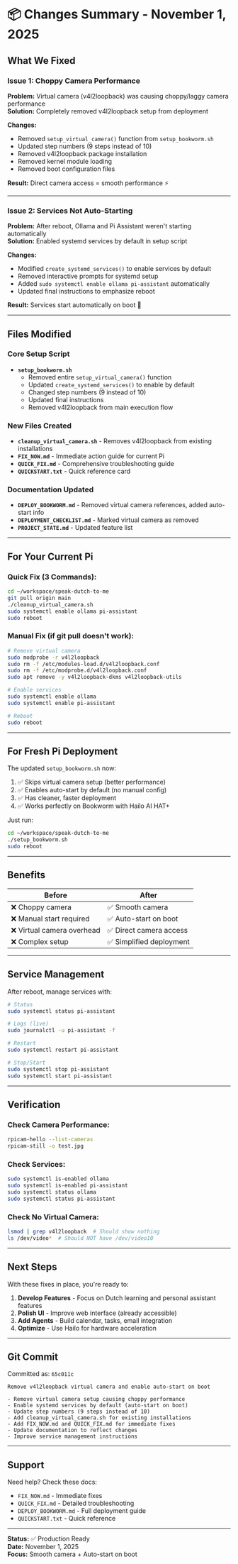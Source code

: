 # 📦 Changes Summary - November 1, 2025

## What We Fixed

### Issue 1: Choppy Camera Performance
**Problem:** Virtual camera (v4l2loopback) was causing choppy/laggy camera performance  
**Solution:** Completely removed v4l2loopback setup from deployment

**Changes:**
- Removed `setup_virtual_camera()` function from `setup_bookworm.sh`
- Updated step numbers (9 steps instead of 10)
- Removed v4l2loopback package installation
- Removed kernel module loading
- Removed boot configuration files

**Result:** Direct camera access = smooth performance ⚡

---

### Issue 2: Services Not Auto-Starting
**Problem:** After reboot, Ollama and Pi Assistant weren't starting automatically  
**Solution:** Enabled systemd services by default in setup script

**Changes:**
- Modified `create_systemd_services()` to enable services by default
- Removed interactive prompts for systemd setup
- Added `sudo systemctl enable ollama pi-assistant` automatically
- Updated final instructions to emphasize reboot

**Result:** Services start automatically on boot 🔄

---

## Files Modified

### Core Setup Script
- **`setup_bookworm.sh`**
  - Removed entire `setup_virtual_camera()` function
  - Updated `create_systemd_services()` to enable by default
  - Changed step numbers (9 instead of 10)
  - Updated final instructions
  - Removed v4l2loopback from main execution flow

### New Files Created
- **`cleanup_virtual_camera.sh`** - Removes v4l2loopback from existing installations
- **`FIX_NOW.md`** - Immediate action guide for current Pi
- **`QUICK_FIX.md`** - Comprehensive troubleshooting guide
- **`QUICKSTART.txt`** - Quick reference card

### Documentation Updated
- **`DEPLOY_BOOKWORM.md`** - Removed virtual camera references, added auto-start info
- **`DEPLOYMENT_CHECKLIST.md`** - Marked virtual camera as removed
- **`PROJECT_STATE.md`** - Updated feature list

---

## For Your Current Pi

### Quick Fix (3 Commands):
```bash
cd ~/workspace/speak-dutch-to-me
git pull origin main
./cleanup_virtual_camera.sh
sudo systemctl enable ollama pi-assistant
sudo reboot
```

### Manual Fix (if git pull doesn't work):
```bash
# Remove virtual camera
sudo modprobe -r v4l2loopback
sudo rm -f /etc/modules-load.d/v4l2loopback.conf
sudo rm -f /etc/modprobe.d/v4l2loopback.conf
sudo apt remove -y v4l2loopback-dkms v4l2loopback-utils

# Enable services
sudo systemctl enable ollama
sudo systemctl enable pi-assistant

# Reboot
sudo reboot
```

---

## For Fresh Pi Deployment

The updated `setup_bookworm.sh` now:
1. ✅ Skips virtual camera setup (better performance)
2. ✅ Enables auto-start by default (no manual config)
3. ✅ Has cleaner, faster deployment
4. ✅ Works perfectly on Bookworm with Hailo AI HAT+

Just run:
```bash
cd ~/workspace/speak-dutch-to-me
./setup_bookworm.sh
sudo reboot
```

---

## Benefits

| Before | After |
|--------|-------|
| ❌ Choppy camera | ✅ Smooth camera |
| ❌ Manual start required | ✅ Auto-start on boot |
| ❌ Virtual camera overhead | ✅ Direct camera access |
| ❌ Complex setup | ✅ Simplified deployment |

---

## Service Management

After reboot, manage services with:

```bash
# Status
sudo systemctl status pi-assistant

# Logs (live)
sudo journalctl -u pi-assistant -f

# Restart
sudo systemctl restart pi-assistant

# Stop/Start
sudo systemctl stop pi-assistant
sudo systemctl start pi-assistant
```

---

## Verification

### Check Camera Performance:
```bash
rpicam-hello --list-cameras
rpicam-still -o test.jpg
```

### Check Services:
```bash
sudo systemctl is-enabled ollama
sudo systemctl is-enabled pi-assistant
sudo systemctl status ollama
sudo systemctl status pi-assistant
```

### Check No Virtual Camera:
```bash
lsmod | grep v4l2loopback  # Should show nothing
ls /dev/video*  # Should NOT have /dev/video10
```

---

## Next Steps

With these fixes in place, you're ready to:

1. **Develop Features** - Focus on Dutch learning and personal assistant features
2. **Polish UI** - Improve web interface (already accessible)
3. **Add Agents** - Build calendar, tasks, email integration
4. **Optimize** - Use Hailo for hardware acceleration

---

## Git Commit

Committed as: `65c011c`
```
Remove v4l2loopback virtual camera and enable auto-start on boot

- Remove virtual camera setup causing choppy performance
- Enable systemd services by default (auto-start on boot)
- Update step numbers (9 steps instead of 10)
- Add cleanup_virtual_camera.sh for existing installations
- Add FIX_NOW.md and QUICK_FIX.md for immediate fixes
- Update documentation to reflect changes
- Improve service management instructions
```

---

## Support

Need help? Check these docs:
- `FIX_NOW.md` - Immediate fixes
- `QUICK_FIX.md` - Detailed troubleshooting
- `DEPLOY_BOOKWORM.md` - Full deployment guide
- `QUICKSTART.txt` - Quick reference

---

**Status:** ✅ Production Ready  
**Date:** November 1, 2025  
**Focus:** Smooth camera + Auto-start on boot
